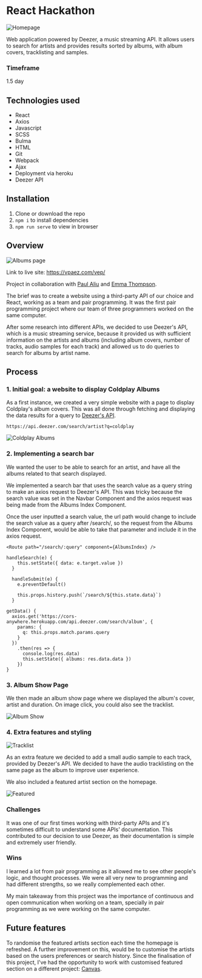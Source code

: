 # React Hackathon

![Homepage](/readme-images/homepage.png)


Web application powered by Deezer, a music streaming API. It allows users to search for artists and provides results sorted by albums, with album covers, tracklisting and samples.

### Timeframe
1.5 day



## Technologies used

* React
* Axios
* Javascript
* SCSS
* Bulma
* HTML
* Git
* Webpack
* Ajax
* Deployment via heroku
* Deezer API


## Installation

1. Clone or download the repo
1. ``npm i`` to install dependencies
1. ``npm run serve`` to view in browser



## Overview


![Albums page](/readme-images/albums-index.png)

Link to live site: https://vpaez.com/vep/


Project in collaboration with [Paul Aliu](https://github.com/SapienSumo) and [Emma Thompson](https://github.com/emma3333).

The brief was to create a website using a third-party API of our choice and React, working as a team and pair programming. It was the first pair programming project where our team of three programmers worked on the same computer.

After some research into different APIs, we decided to use Deezer's API, which is a music streaming service, because it provided us with sufficient information on the artists and albums (including album covers, number of tracks, audio samples for each track) and allowed us to do queries to search for albums by artist name.

## Process


### 1. Initial goal: a website to display Coldplay Albums

As a first instance, we created a very simple website with a page to display Coldplay's album covers. This was all done through fetching and displaying the data results for a query to [Deezer's API](https://developers.deezer.com/api/explorer).

```
https://api.deezer.com/search/artist?q=coldplay
```

![Coldplay Albums](/readme-images/coldplay-albums-index.png)


### 2. Implementing a search bar

We wanted the user to be able to search for an artist, and have all the albums related to that search displayed.

We implemented a search bar that uses the search value as a query string to make an axios request to Deezer's API. This was tricky because the search value was set in the Navbar Component and the axios request was being made from the Albums Index Component.


Once the user inputted a search value, the url path would change to include the search value as a query after /search/, so the request from the Albums Index Component, would be able to take that parameter and include it in the axios request.

```
<Route path="/search/:query" component={AlbumsIndex} />
```

```
handleSearch(e) {
    this.setState({ data: e.target.value })
  }

  handleSubmit(e) {
    e.preventDefault()

    this.props.history.push(`/search/${this.state.data}`)
  }
```

```
getData() {
  axios.get('https://cors-anywhere.herokuapp.com/api.deezer.com/search/album', {
    params: {
      q: this.props.match.params.query
    }
  })
    .then(res => {
      console.log(res.data)
      this.setState({ albums: res.data.data })
    })
}

```

### 3. Album Show Page
We then made an album show page where we displayed the album's cover, artist and duration. On image click, you could also see the tracklist.

![Album Show](/readme-images/album-show.png)

### 4. Extra features and styling

![Tracklist](/readme-images/tracklist.png)

As an extra feature we decided to add a small audio sample to each track, provided by Deezer's API.
We decided to have the audio tracklisting on the same page as the album to improve user experience.

We also included a featured artist section on the homepage.

![Featured](/readme-images/featured-artists.png)

### Challenges
It was one of our first times working with third-party APIs and it's sometimes difficult to understand some APIs' documentation. This contributed to our decision to use Deezer, as their documentation is simple and extremely user friendly.

### Wins

I learned a lot from pair programming as it allowed me to see other people's logic, and thought processes. We were all very new to programming and had different strengths, so we really complemented each other.

My main takeaway from this project was the importance of continuous and open communication when working on a team, specially in pair programming as we were working on the same computer.


## Future features

To randomise the featured artists section each time the homepage is refreshed. A further improvement on this, would be to customise the artists based on the users preferences or search history. Since the finalisation of this project, I've had the opportunity to work with customised featured section on a different project: [Canvas](https://bit.ly/canvas-readme).  
